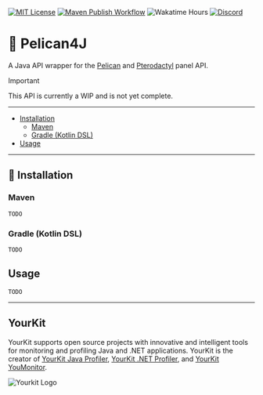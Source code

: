 [![MIT License](https://img.shields.io/badge/License-MIT-limegreen.svg?style=plastic)](https://choosealicense.com/licenses/mit)
[![Maven Publish Workflow](https://git.rainnny.club/Rainnny/Pelican4J/actions/workflows/maven-publish.yml/badge.svg)](./actions?workflow=maven-publish.yml)
![Wakatime Hours](https://wakatime.rainnny.club/api/badge/Rainnny/interval:any/project:Pelican4J)
[![Discord](https://discord.com/api/guilds/827863713855176755/widget.png)](https://discord.gg/p9gzFE2bc6)

# 🦅 Pelican4J
A Java API wrapper for the [Pelican](https://pelican.dev) and [Pterodactyl](https://pterodactyl.io) panel API.

> [!IMPORTANT]
> This API is currently a WIP and is not yet complete.

---

- [Installation](#installation)
  - [Maven](#maven)
  - [Gradle (Kotlin DSL)](#gradle-kotlin-dsl)
- [Usage](#usage)

---

## 🔬 Installation
### Maven
`TODO`

### Gradle (Kotlin DSL)
`TODO`

## Usage
`TODO`

---

## YourKit
YourKit supports open source projects with innovative and intelligent tools for monitoring and profiling Java and .NET applications.
YourKit is the creator of [YourKit Java Profiler](https://www.yourkit.com/java/profiler), [YourKit .NET Profiler](https://www.yourkit.com/.net/profiler), and [YourKit YouMonitor](https://www.yourkit.com/youmonitor).

![Yourkit Logo](https://www.yourkit.com/images/yklogo.png)